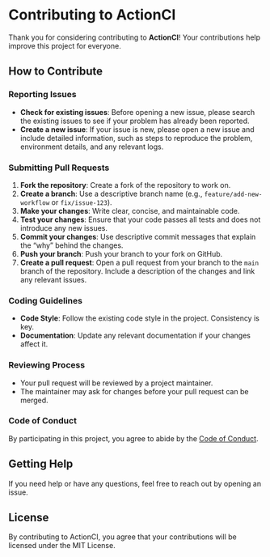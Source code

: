 # Contributing to ActionCI

Thank you for considering contributing to **ActionCI**! Your contributions help improve this project for everyone.

## How to Contribute

### Reporting Issues

- **Check for existing issues**: Before opening a new issue, please search the existing issues to see if your problem has already been reported.
- **Create a new issue**: If your issue is new, please open a new issue and include detailed information, such as steps to reproduce the problem, environment details, and any relevant logs.

### Submitting Pull Requests

1. **Fork the repository**: Create a fork of the repository to work on.
2. **Create a branch**: Use a descriptive branch name (e.g., `feature/add-new-workflow` or `fix/issue-123`).
3. **Make your changes**: Write clear, concise, and maintainable code.
4. **Test your changes**: Ensure that your code passes all tests and does not introduce any new issues.
5. **Commit your changes**: Use descriptive commit messages that explain the “why” behind the changes.
6. **Push your branch**: Push your branch to your fork on GitHub.
7. **Create a pull request**: Open a pull request from your branch to the `main` branch of the repository. Include a description of the changes and link any relevant issues.

### Coding Guidelines

- **Code Style**: Follow the existing code style in the project. Consistency is key.
- **Documentation**: Update any relevant documentation if your changes affect it.

### Reviewing Process

- Your pull request will be reviewed by a project maintainer.
- The maintainer may ask for changes before your pull request can be merged.

### Code of Conduct

By participating in this project, you agree to abide by the [Code of Conduct](CODE_OF_CONDUCT.md).

## Getting Help

If you need help or have any questions, feel free to reach out by opening an issue.

## License

By contributing to ActionCI, you agree that your contributions will be licensed under the MIT License.
